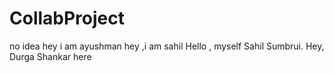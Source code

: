 # CollabProject
no idea
hey i am ayushman
hey ,i am sahil
Hello , myself Sahil Sumbrui.
Hey, Durga Shankar here 
